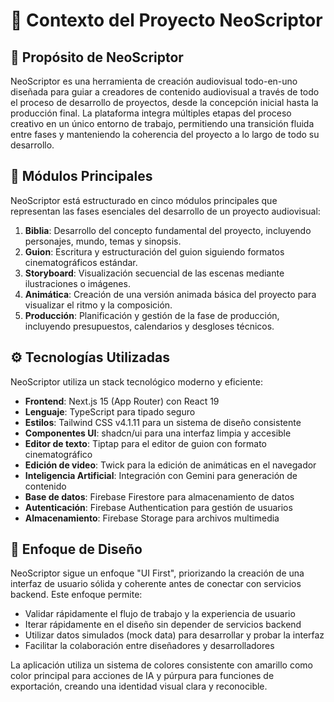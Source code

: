 # 📁 Contexto del Proyecto NeoScriptor

## 🎯 Propósito de NeoScriptor

NeoScriptor es una herramienta de creación audiovisual todo-en-uno diseñada para guiar a creadores de contenido audiovisual a través de todo el proceso de desarrollo de proyectos, desde la concepción inicial hasta la producción final. La plataforma integra múltiples etapas del proceso creativo en un único entorno de trabajo, permitiendo una transición fluida entre fases y manteniendo la coherencia del proyecto a lo largo de todo su desarrollo.

## 🧩 Módulos Principales

NeoScriptor está estructurado en cinco módulos principales que representan las fases esenciales del desarrollo de un proyecto audiovisual:

1. **Biblia**: Desarrollo del concepto fundamental del proyecto, incluyendo personajes, mundo, temas y sinopsis.
2. **Guion**: Escritura y estructuración del guion siguiendo formatos cinematográficos estándar.
3. **Storyboard**: Visualización secuencial de las escenas mediante ilustraciones o imágenes.
4. **Animática**: Creación de una versión animada básica del proyecto para visualizar el ritmo y la composición.
5. **Producción**: Planificación y gestión de la fase de producción, incluyendo presupuestos, calendarios y desgloses técnicos.

## ⚙️ Tecnologías Utilizadas

NeoScriptor utiliza un stack tecnológico moderno y eficiente:

- **Frontend**: Next.js 15 (App Router) con React 19
- **Lenguaje**: TypeScript para tipado seguro
- **Estilos**: Tailwind CSS v4.1.11 para un sistema de diseño consistente
- **Componentes UI**: shadcn/ui para una interfaz limpia y accesible
- **Editor de texto**: Tiptap para el editor de guion con formato cinematográfico
- **Edición de video**: Twick para la edición de animáticas en el navegador
- **Inteligencia Artificial**: Integración con Gemini para generación de contenido
- **Base de datos**: Firebase Firestore para almacenamiento de datos
- **Autenticación**: Firebase Authentication para gestión de usuarios
- **Almacenamiento**: Firebase Storage para archivos multimedia

## 🎨 Enfoque de Diseño

NeoScriptor sigue un enfoque "UI First", priorizando la creación de una interfaz de usuario sólida y coherente antes de conectar con servicios backend. Este enfoque permite:

- Validar rápidamente el flujo de trabajo y la experiencia de usuario
- Iterar rápidamente en el diseño sin depender de servicios backend
- Utilizar datos simulados (mock data) para desarrollar y probar la interfaz
- Facilitar la colaboración entre diseñadores y desarrolladores

La aplicación utiliza un sistema de colores consistente con amarillo como color principal para acciones de IA y púrpura para funciones de exportación, creando una identidad visual clara y reconocible.